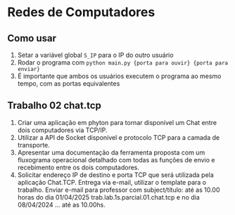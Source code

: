 # Redes de Computadores

## Como usar

1. Setar a variável global `S_IP` para o IP do outro usuário
2. Rodar o programa com `python main.py {porta para ouvir} {porta para enviar}`
3. É importante que ambos os usuários executem o programa ao mesmo tempo, com as portas equivalentes

## Trabalho 02 chat.tcp

1.  Criar uma aplicação em phyton para tornar disponível um Chat entre dois computadores via TCP/IP.
2.  Utilizar a API de Socket disponível e protocolo TCP para a camada de transporte.
3.  Apresentar uma documentação da ferramenta proposta com um fluxograma operacional detalhado com todas as funções de envio e recebimento entre os dois computadores.
4.  Solicitar endereço IP de destino e porta TCP que será utilizada pela aplicação Chat.TCP. Entrega via e-mail, utilizar o template para o trabalho. Enviar e-mail para professor com subject/título: até as 10.00 horas do dia 01/04/2025 trab.lab.1s.parcial.01.chat.tcp e no dia 08/04/2024 ... até as 10.00hs.
